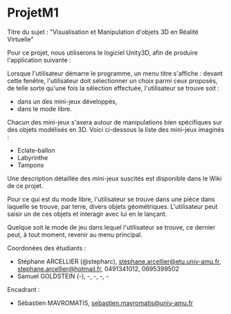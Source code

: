 # ProjetM1
Titre du sujet : "Visualisation et Manipulation d'objets 3D en Réalité Virtuelle"

Pour ce projet, nous utiliserons le logiciel Unity3D, afin de produire l'application suivante :

Lorsque l'utilisateur démarre le programme, un menu titre s'affiche : devant cette fenêtre, l'utilisateur doit sélectionner un choix parmi ceux proposés, de telle sorte qu'une fois la sélection effectuée, l'utilisateur se trouve soit :

  - dans un des mini-jeux développés,
  - dans le mode libre.
  
Chacun des mini-jeux s'axera autour de manipulations bien spécifiques sur des objets modélisés en 3D. Voici ci-dessous la liste des mini-jeux imaginés :

  - Eclate-ballon
  - Labyrinthe
  - Tampons
  
Une description détaillée des mini-jeux suscités est disponible dans le Wiki de ce projet.

Pour ce qui est du mode libre, l'utilisateur se trouve dans une pièce dans laquelle se trouve, par terre, divers objets géométriques. L'utilisateur peut saisir un de ces objets et interagir avec lui en le lançant.

Quelque soit le mode de jeu dans lequel l'utilisateur se trouve, ce dernier peut, à tout moment, revenir au menu principal.

Coordonées des étudiants :
- Stéphane ARCELLIER (@stepharc), stephane.arcellier@etu.univ-amu.fr, stephane.arcellier@hotmail.fr, 0491341012, 0695399502
- Samuel GOLDSTEIN (-), -, -, -, -

Encadrant :
- Sébastien MAVROMATIS, sebastien.mavromatis@univ-amu.fr
